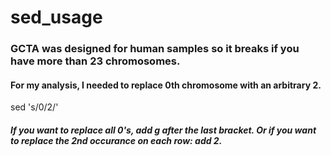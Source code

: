 # sed_usage
### GCTA was designed for human samples so it breaks if you have more than 23 chromosomes.
#### For my analysis, I needed to replace 0th chromosome with an arbitrary 2.
sed 's/0/2/'

##### If you want to replace all 0's, add g after the last bracket. Or if you want to replace the 2nd occurance on each row: add 2.
